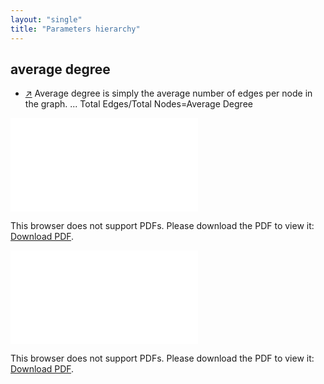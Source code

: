 ```yaml
---
layout: "single"
title: "Parameters hierarchy"
---
```

<!--this is a generated file-->

## average degree
* [↗](https://bookdown.org/omarlizardo/_main/2-7-average-degree.html) Average degree is simply the average number of edges per node in the graph. ... Total Edges/Total Nodes=Average Degree

<object data="../local_X7CxTe.pdf" type="application/pdf" width="100%" height="480px"><embed src="../local_X7CxTe.pdf"><p>This browser does not support PDFs. Please download the PDF to view it: <a href="../local_X7CxTe.pdf">Download PDF</a>.</p></embed></object>


<object data="../X7CxTe.pdf" type="application/pdf" width="100%" height="480px"><embed src="../X7CxTe.pdf"><p>This browser does not support PDFs. Please download the PDF to view it: <a href="../X7CxTe.pdf">Download PDF</a>.</p></embed></object>

